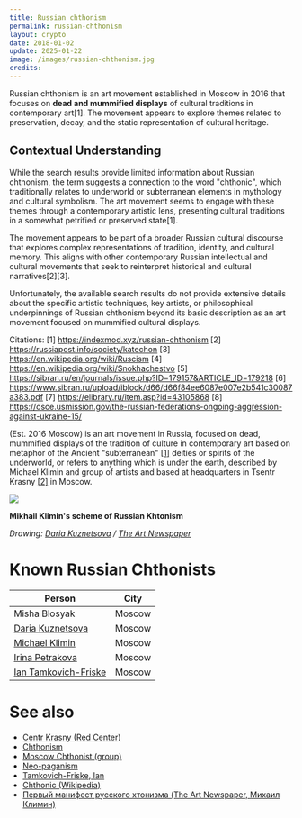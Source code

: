 ```yaml
---
title: Russian сhthonism
permalink: russian-chthonism
layout: crypto
date: 2018-01-02
update: 2025-01-22
image: /images/russian-chthonism.jpg
credits:
---
```


Russian chthonism is an art movement established in Moscow in 2016 that focuses on **dead and mummified displays** of cultural traditions in contemporary art[1]. The movement appears to explore themes related to preservation, decay, and the static representation of cultural heritage.

## Contextual Understanding

While the search results provide limited information about Russian chthonism, the term suggests a connection to the word "chthonic", which traditionally relates to underworld or subterranean elements in mythology and cultural symbolism. The art movement seems to engage with these themes through a contemporary artistic lens, presenting cultural traditions in a somewhat petrified or preserved state[1].

The movement appears to be part of a broader Russian cultural discourse that explores complex representations of tradition, identity, and cultural memory. This aligns with other contemporary Russian intellectual and cultural movements that seek to reinterpret historical and cultural narratives[2][3].

Unfortunately, the available search results do not provide extensive details about the specific artistic techniques, key artists, or philosophical underpinnings of Russian chthonism beyond its basic description as an art movement focused on mummified cultural displays.

Citations:
[1] https://indexmod.xyz/russian-chthonism
[2] https://russiapost.info/society/katechon
[3] https://en.wikipedia.org/wiki/Ruscism
[4] https://en.wikipedia.org/wiki/Snokhachestvo
[5] https://sibran.ru/en/journals/issue.php?ID=179157&ARTICLE_ID=179218
[6] https://www.sibran.ru/upload/iblock/d66/d66f84ee6087e007e2b541c30087a383.pdf
[7] https://elibrary.ru/item.asp?id=43105868
[8] https://osce.usmission.gov/the-russian-federations-ongoing-aggression-against-ukraine-15/

(Est. 2016 Moscow) is an art movement in Russia, focused on dead, mummified displays of the tradition of culture in contemporary art based on metaphor of the  Ancient "subterranean" <span id="a1">[\[1\]](#f1)</span> deities or spirits of the underworld, or refers to anything which is under the earth, described by Michael Klimin and group of artists and based at headquarters in Tsentr Krasny <span id="a2">[\[2\]](#f2)</span> in Moscow.

![](http://www.theartnewspaper.ru/public/uploads/posts/postbreakout/2017-03/7780f7d5-97e1-45e1-b815-7fd7d2164fb7.jpg)

**Mikhail Klimin's scheme of Russian Khtonism**

*Drawing: [Daria Kuznetsova](kuznetsova-daria) / [The Art Newspaper](http://www.theartnewspaper.ru/posts/4245/)*

# Known Russian Chthonists

|Person|City|
|-|-|
|Misha Blosyak|Moscow|
|[Daria Kuznetsova](kuznetsova-daria)|Moscow|
|[Michael Klimin](klimin-michael)|Moscow|
|[Irina Petrakova](petrakova-irina)|Moscow|
|[Ian Tamkovich-Friske](tamkovich-friske-ian)|Moscow|

# See also

+ [Centr Krasny (Red Center)](centr-krasny)
+ [Chthonism](chthonism)
+ [Moscow Chthonist (group)](moscow-chthonist-group)
+ [Neo-paganism](neo-paganism)
+ [Tamkovich-Friske, Ian](tamkovich-friske-ian)
+ [Chthonic (Wikipedia)](https://en.wikipedia.org/wiki/Chthonic)
+ [Первый манифест русского хтонизма (The Art Newspaper, Михаил Климин)](http://www.theartnewspaper.ru/posts/4245)
